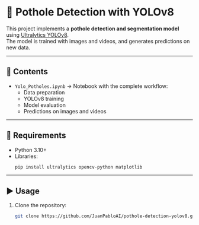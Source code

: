 # 🚧 Pothole Detection with YOLOv8

This project implements a **pothole detection and segmentation model** using [Ultralytics YOLOv8](https://github.com/ultralytics/ultralytics).  
The model is trained with images and videos, and generates predictions on new data.

---

## 📂 Contents
- `Yolo_Potholes.ipynb` → Notebook with the complete workflow:
  - Data preparation
  - YOLOv8 training
  - Model evaluation
  - Predictions on images and videos

---

## 🚀 Requirements
- Python 3.10+
- Libraries:  
  ```bash
  pip install ultralytics opencv-python matplotlib

---

## ▶️ Usage
1. Clone the repository:
   ```bash
   git clone https://github.com/JuanPabloAI/pothole-detection-yolov8.git
